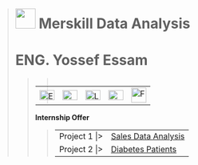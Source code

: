 > # **<img src ='https://media.licdn.com/dms/image/D4D0BAQFONtccW6kb_Q/company-logo_200_200/0/1692808405632?e=1703116800&v=beta&t=6s6m6mOFL5n-grV9790X5rq_ekANocG0CKqI7blj82Q' width = '40' height='40'>    Merskill Data Analysis**
> # **ENG. Yossef Essam**
>> <table alt="Contact Details" align="left">
  <tr>
    <td><a href="mailto:youssefessam1269@gmail.com"><img src="https://github.com/YossefEFM/images/blob/main/Email.png" height="20" width="30" alt="Email"></a></td>
    <td><a href="https://t.me/YossefEFM"><img src="https://github.com/YossefEFM/images/blob/main/Telegram.png" height="20" width="30" alt ="Telegram"> </ing></a></td>
    <td><a href="https://www.linkedin.com/in/yossefessam1408/"><img src="https://raw.githubusercontent.com/rahuldkjain/github-profile-readme-generator/master/src/images/icons/Social/linked-in-alt.svg" height="20" width="30" alt="LinkedIn Badge"/></td>
    <td><a href="https://api.whatsapp.com/send?phone=201068105975"><img src="https://thefuturevirtualassistant.com/wp-content/uploads/2021/08/whatsapp-bubble.gif" height="20" width="30" alt="Whatsapp Badge"/></td>
    <td><a href="https://www.facebook.com/YossefEFM/">
      <img src = "https://user-images.githubusercontent.com/60184582/206710371-5e9ce41c-1842-41d9-bcf5-c938c5e467f1.png" width = "30" hieght= "20" alt="FaceBook"></a></td>
  </tr>
</table>

> <br>
> <br>
> <br>
 **<a herf="https://drive.google.com/file/d/1LTxA4HpRFX1frKueSLASWCirE9s82zoy/view?usp=sharing">Internship Offer</a>**

> <table alt="Contact Details" align="center">
  <tr>
    <td>Project 1 |> </td>
    <td><a href="Sales Data Analysis">Sales Data Analysis</a></td>
  </tr>
  <tr>
    <td>Project 2 |> </td>
    <td><a href="Diabetes Patients">Diabetes Patients</a></td>
  </tr>   
</table>
